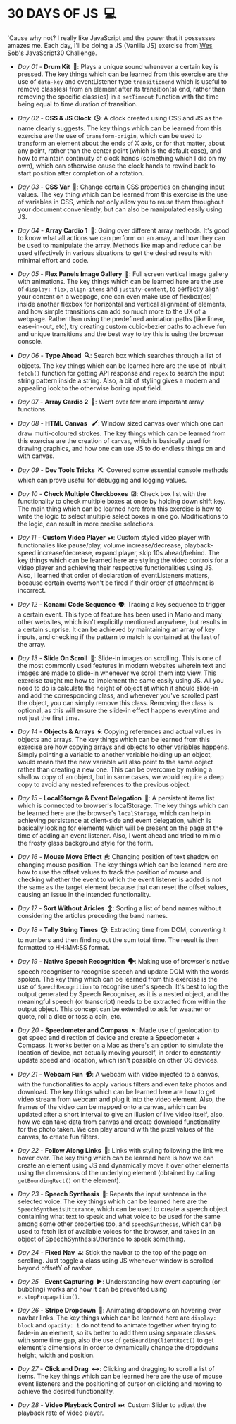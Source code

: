 # 30 DAYS OF JS &nbsp;💻

'Cause why not? I really like JavaScript and the power that it possesses amazes me. Each day, I'll be doing a JS (Vanilla JS) exercise from [Wes Sob's](https://github.com/wesbos/JavaScript30) JavaScript30 Challenge.

- *Day 01* - **Drum Kit &nbsp;🎵**: Plays a unique sound whenever a certain key is pressed. The key things which can be learned from this exercise are the use of ```data-key``` and eventListener type ```transitionend``` which is useful to remove class(es) from an element after its transition(s) end, rather than removing the specific class(es) in a ```setTimeout``` function with the time being equal to time duration of transition.

- *Day 02* - **CSS & JS Clock &nbsp;🕓**: A clock created using CSS and JS as the name clearly suggests. The key things which can be learned from this exercise are the use of ```transform-origin```, which can be used to transform an element about the ends of X axis, or for that matter, about any point, rather than the center point (which is the default case), and how to maintain continuity of clock hands (something which I did on my own), which can otherwise cause the clock hands to rewind back to start position after completion of a rotation.

- *Day 03* - **CSS Var &nbsp;🎨**: Change certain CSS properties on changing input values. The key thing which can be learned from this exercise is the use of variables in CSS, which not only allow you to reuse them throughout your document conveniently, but can also be manipulated easily using JS.

- *Day 04* - **Array Cardio 1 &nbsp;💪**: Going over different array methods. It's good to know what all actions we can perform on an array, and how they can be used to manipulate the array. Methods like map and reduce can be used effectively in various situations to get the desired results with minimal effort and code.

- *Day 05* - **Flex Panels Image Gallery &nbsp;🌆**: Full screen vertical image gallery with animations. The key things which can be learned here are the use of ```display: flex```, ```align-items``` and ```justify-content```, to perfectly align your content on a webpage, one can even make use of flexbox(es) inside another flexbox for horizontal and vertical alignment of elements, and how simple transitions can add so much more to the UX of a webpage. Rather than using the predefined animation paths (like linear, ease-in-out, etc), try creating custom cubic-bezier paths to achieve fun and unique transitions and the best way to try this is using the browser console.

- *Day 06* - **Type Ahead &nbsp;🔍**: Search box which searches through a list of objects. The key things which can be learned here are the use of inbuilt ```fetch()``` function for getting API response and ```regex``` to search the input string pattern inside a string. Also, a bit of styling gives a modern and appealing look to the otherwise boring input field.

- *Day 07* - **Array Cardio 2 &nbsp;💪**: Went over few more important array functions.

- *Day 08* - **HTML Canvas &nbsp; 🖌**: Window sized canvas over which one can draw multi-coloured strokes. The key things which can be learned from this exercise are the creation of ```canvas```, which is basically used for drawing graphics, and how one can use JS to do endless things on and with canvas.

- *Day 09* - **Dev Tools Tricks &nbsp;⛏**: Covered some essential console methods which can prove useful for debugging and logging values.

- *Day 10* - **Check Multiple Checkboxes &nbsp;☑**: Check box list with the functionality to check multiple boxes at once by holding down shift key. The main thing which can be learned here from this exercise is how to write the logic to select multiple select boxes in one go. Modifications to the logic, can result in more precise selections.

- *Day 11* - **Custom Video Player &nbsp;⏯**: Custom styled video player with functionalies like pause/play, volume increase/decrease, playback-speed increase/decrease, expand player, skip 10s ahead/behind. The key things which can be learned here are styling the video controls for a video player and achieving their respective functionalities using JS. Also, I learned that order of declaration of eventListeners matters, because certain events won't be fired if their order of attachment is incorrect.

- *Day 12* - **Konami Code Sequence &nbsp;👽**: Tracing a key sequence to trigger a certain event. This type of feature has been used in Mario and many other websites, which isn't explicitly mentioned anywhere, but results in a certain surprise. It can be achieved by maintaining an array of key inputs, and checking if the pattern to match is contained at the last of the array.

- *Day 13* - **Slide On Scroll &nbsp;📜**: Slide-in images on scrolling. This is one of the most commonly used features in modern websites wherein text and images are made to slide-in whenever we scroll them into view. This exercise taught me how to implement the same easily using JS. All you need to do is calculate the height of object at which it should slide-in and add the corresponding class, and whenever you've scrolled past the object, you can simply remove this class. Removing the class is optional, as this will ensure the slide-in effect happens everytime and not just the first time.

- *Day 14* - **Objects & Arrays &nbsp;🌀**: Copying references and actual values in objects and arrays. The key things which can be learned from this exercise are how copying arrays and objects to other variables happens. Simply pointing a variable to another variable holding up an object, would mean that the new variable will also point to the same object rather than creating a new one. This can be overcome by making a shallow copy of an object, but in same cases, we would require a deep copy to avoid any nested references to the previous object.

- *Day 15* - **LocalStorage & Event Delegation &nbsp;🏪**: A persistent items list which is connected to browser's localStorage. The key things which can be learned here are the browser's ```localStorage```, which can help in achieving persistence at client-side and event delegation, which is basically looking for elements which will be present on the page at the time of adding an event listener. Also, I went ahead and tried to mimic the frosty glass background style for the form.

- *Day 16* - **Mouse Move Effect &nbsp;🖱**: Changing position of text shadow on changing mouse position. The key things which can be learned here are how to use the offset values to track the position of mouse and checking whether the event to which the event listener is added is not the same as the target element because that can reset the offset values, causing an issue in the intended functionality.

- *Day 17* - **Sort Without Aricles &nbsp;↕**: Sorting a list of band names without considering the articles preceding the band names.

- *Day 18* - **Tally String Times &nbsp;🕒**: Extracting time from DOM, converting it to numbers and then finding out the sum total time. The result is then formatted to HH:MM:SS format.

- *Day 19* - **Native Speech Recognition &nbsp;🗣**: Making use of browser's native speech recogniser to recognise speech and update DOM with the words spoken. The key thing which can be learned from this exercise is the use of ```SpeechRecognition``` to recognise user's speech. It's best to log the output generated by Speech Recogniser, as it is a nested object, and the meaningful speech (or transcript) needs to be extracted from within the output object. This concept can be extended to ask for weather or quote, roll a dice or toss a coin, etc.

- *Day 20* - **Speedometer and Compass &nbsp;↖**: Made use of geolocation to get speed and direction of device and create a Speedometer + Compass. It works better on a Mac as there's an option to simulate the location of device, not actually moving yourself, in order to constantly update speed and location, which isn't possible on other OS devices.

- *Day 21* - **Webcam Fun &nbsp;📹**: A webcam with video injected to a canvas, with the functionalities to apply various filters and even take photos and download. The key things which can be learned here are how to get video stream from webcam and plug it into the video element. Also, the frames of the video can be mapped onto a canvas, which can be updated after a short interval to give an illusion of live video itself, also, how we can take data from canvas and create download functionality for the photo taken. We can play around with the pixel values of the canvas, to create fun filters.

- *Day 22* - **Follow Along Links &nbsp;🏃**: Links with styling following the link we hover over. The key thing which can be learned here is how we can create an element using JS and dynamically move it over other elements using the dimensions of the underlying element (obtained by calling ```getBoundingRect()``` on the element).

- *Day 23* - **Speech Synthesis &nbsp;💬**: Repeats the input sentence in the selected voice. The key things which can be learned here are the ```SpeechSynthesisUtterance```, which can be used to create a speech object containing what text to speak and what voice to be used for the same among some other properties too, and ```speechSynthesis```, which can be used to fetch list of available voices for the browser, and takes in an object of SpeechSynthesisUtterance to speak something.

- *Day 24* - **Fixed Nav &nbsp;🔝**: Stick the navbar to the top of the page on scrolling. Just toggle a class using JS whenever window is scrolled beyond offsetY of navbar.

- *Day 25* - **Event Capturing &nbsp;▶**: Understanding how event capturing (or bubbling) works and how it can be prevented using ```e.stopPropagation()```.

- *Day 26* - **Stripe Dropdown &nbsp;🔽**: Animating dropdowns on hovering over navbar links. The key things which can be learned here are ```display: block``` and ```opacity: 1``` do not tend to animate together when trying to fade-in an element, so its better to add them using separate classes with some time gap, also the use of ```getBoundingClientRect()``` to get element's dimensions in order to dynamically change the dropdowns height, width and position.

- *Day 27* - **Click and Drag &nbsp;↔**: Clicking and dragging to scroll a list of items. The key things which can be learned here are the use of mouse event listeners and the positioning of cursor on clicking and moving to achieve the desired functionality.

- *Day 28* - **Video Playback Control &nbsp;⏭**: Custom Slider to adjust the playback rate of video player.